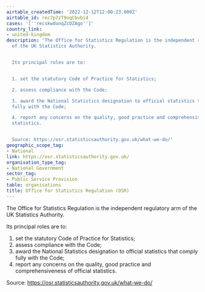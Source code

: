 ```yaml
---
airtable_createdTime: '2022-12-12T12:00:23.000Z'
airtable_id: rec7p7zT9oqCbvbi4
cases: '[''recskwdunqZcDZAgo'']'
country_link:
- united-kingdom
description: 'The Office for Statistics Regulation is the independent regulatory arm
  of the UK Statistics Authority.


  Its principal roles are to:​


  1. set the statutory Code of Practice for Statistics​;

  2. assess compliance with the Code;​

  3. award the National Statistics designation to official statistics that comply
  fully with the Code​;

  4. report any concerns on the quality, good practice and comprehensiveness of official
  statistics​.


  Source: https://osr.statisticsauthority.gov.uk/what-we-do/'
geographic_scope_tag:
- National
link: https://osr.statisticsauthority.gov.uk/
organisation_type_tag:
- National Government
sector_tag:
- Public Service Provision
table: organisations
title: Office for Statistics Regulation (OSR)
---
```


The Office for Statistics Regulation is the independent regulatory arm of the UK Statistics Authority.

Its principal roles are to:​

1. set the statutory Code of Practice for Statistics​;
2. assess compliance with the Code;​
3. award the National Statistics designation to official statistics that comply fully with the Code​;
4. report any concerns on the quality, good practice and comprehensiveness of official statistics​.

Source: https://osr.statisticsauthority.gov.uk/what-we-do/